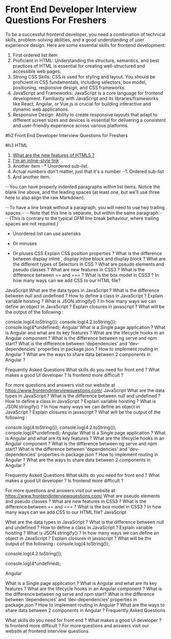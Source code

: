 # Front End Developer Interview Questions For Freshers

To be a successful frontend developer, you need a combination of technical skills, problem-solving abilities, and a good understanding of user experience design. Here are some essential skills for frontend development:
1. First ordered list item
1. Proficient in HTML: Understanding the structure, semantics, and best practices of HTML is essential for creating well-structured and accessible web pages.
2. Strong CSS Skills: CSS is used for styling and layout. You should be proficient in CSS fundamentals, including selectors, box model, positioning, responsive design, and CSS frameworks.
3. JavaScript and Frameworks: JavaScript is a core language for frontend development. Familiarity with JavaScript and its libraries/frameworks like React, Angular, or Vue.js is crucial for building interactive and dynamic web applications.
4. Responsive Design: Ability to create responsive layouts that adapt to different screen sizes and devices is essential for delivering a consistent and user-friendly experience across various platforms.

#h2 Front End Developer Interview Questions for Freshers

#h3 HTML
1. [What are the new features of HTML5 ?](https://medium.com/r/?url=https%3A%2F%2Fwww.frontendinterviewquestions.com%2Finterview-questions%2Fnew-features-of-html5)
1. [I'm an inline-style link](https://www.google.com)
2. Another item
⋅⋅* Unordered sub-list. 
1. Actual numbers don't matter, just that it's a number
⋅⋅1. Ordered sub-list
4. And another item.

⋅⋅⋅You can have properly indented paragraphs within list items. Notice the blank line above, and the leading spaces (at least one, but we'll use three here to also align the raw Markdown).

⋅⋅⋅To have a line break without a paragraph, you will need to use two trailing spaces.⋅⋅
⋅⋅⋅Note that this line is separate, but within the same paragraph.⋅⋅
⋅⋅⋅(This is contrary to the typical GFM line break behaviour, where trailing spaces are not required.)

* Unordered list can use asterisks
- Or minuses
+ Or pluses
CSS
Explain CSS position properties ?
What is the difference between display inline , display inline block and display block ?
What are the different types of Selectors in CSS ?
What are pseudo elements and pseudo classes ?
What are new features in CSS3 ?
What is the difference between == and === ?
What is the box model in CSS3 ?
In how many ways can we add CSS to our HTML file?

JavaScript
What are the data types in JavaScript ?
What is the difference between null and undefined ?
How to define a class in JavaScript ?
Explain variable hoisting ?
What is JSON.stringify() ?
In how many ways we can define an object in JavaScript ?
Explain closures in javascript ?
What will be the output of the following :

console.log(4.toString());
console.log(4.2.toString());
console.log(4*undefined);
Angular
What is a Single page application ?
What is Angular and what are its key features ?
What are the lifecycle hooks in an Angular component ?
What is the difference between ng serve and npm start?
What is the difference between 'dependencies' and 'dev-dependencies' properties in package.json ?
How to implement routing in Angular ?
What are the ways to share data between 2 components in Angular ?

Frequently Asked Questions
What skills do you need for front end ?
What makes a good UI developer ?
Is frontend more difficult ?

For more questions and answers visit our website at https://www.frontendinterviewquestions.com/
JavaScript
What are the data types in JavaScript ?
What is the difference between null and undefined ?
How to define a class in JavaScript ?
Explain variable hoisting ?
What is JSON.stringify() ?
In how many ways we can define an object in JavaScript ?
Explain closures in javascript ?
What will be the output of the following :

console.log(4.toString());
console.log(4.2.toString());
console.log(4*undefined);
Angular
What is a Single page application ?
What is Angular and what are its key features ?
What are the lifecycle hooks in an Angular component ?
What is the difference between ng serve and npm start?
What is the difference between 'dependencies' and 'dev-dependencies' properties in package.json ?
How to implement routing in Angular ?
What are the ways to share data between 2 components in Angular ?

Frequently Asked Questions
What skills do you need for front end ?
What makes a good UI developer ?
Is frontend more difficult ?

For more questions and answers visit our website at https://www.frontendinterviewquestions.com/
What are pseudo elements and pseudo classes ?
What are new features in CSS3 ?
What is the difference between == and === ?
What is the box model in CSS3 ?
In how many ways can we add CSS to our HTML file?
JavaScript

What are the data types in JavaScript ?
What is the difference between null and undefined ?
How to define a class in JavaScript ?
Explain variable hoisting ?
What is JSON.stringify() ?
In how many ways we can define an object in JavaScript ?
Explain closures in javascript ?
What will be the output of the following :
console.log(4.toString());

console.log(4.2.toString());

console.log(4*undefined);

Angular

What is a Single page application ?
What is Angular and what are its key features ?
What are the lifecycle hooks in an Angular component ?
What is the difference between ng serve and npm start?
What is the difference between ‘dependencies’ and ‘dev-dependencies’ properties in package.json ?
How to implement routing in Angular ?
What are the ways to share data between 2 components in Angular ?
Frequently Asked Questions

What skills do you need for front end ?
What makes a good UI developer ?
Is frontend more difficult ?
For more questions and answers visit our website at  frontend interview questions

